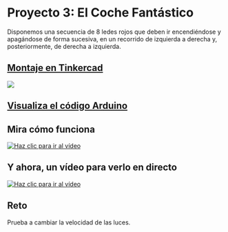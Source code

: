 # Proyecto 3: El Coche Fantástico

Disponemos una secuencia de 8 ledes rojos que deben ir encendiéndose y apagándose de forma sucesiva, en un recorrido de izquierda a derecha y, posteriormente, de derecha a izquierda.

## [Montaje en Tinkercad](https://www.tinkercad.com/things/bJyIr8jmica)

[![](imágenes/kitt.png)](https://www.tinkercad.com/things/bJyIr8jmica "Ver el circuito en TinkerCAD")

## [Visualiza el código Arduino](kitt/kitt.ino)

## Mira cómo funciona

[![Haz clic para ir al vídeo](http://img.youtube.com/vi/oWztBXvEwAw/0.jpg)](http://www.youtube.com/watch?v=oWztBXvEwAw "Haz clic para ver el vídeo")

## Y ahora, un vídeo para verlo en directo
[![Haz clic para ir al vídeo](http://img.youtube.com/vi/4iB4OJGslQM/0.jpg)](http://www.youtube.com/watch?v=4iB4OJGslQM "Haz clic para ver el vídeo")  

## Reto

Prueba a cambiar la velocidad de las luces.
